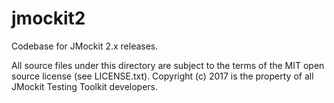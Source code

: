 # jmockit2

Codebase for JMockit 2.x releases.

All source files under this directory are subject to the terms of the MIT open source license (see LICENSE.txt).
Copyright (c) 2017 is the property of all JMockit Testing Toolkit developers.
